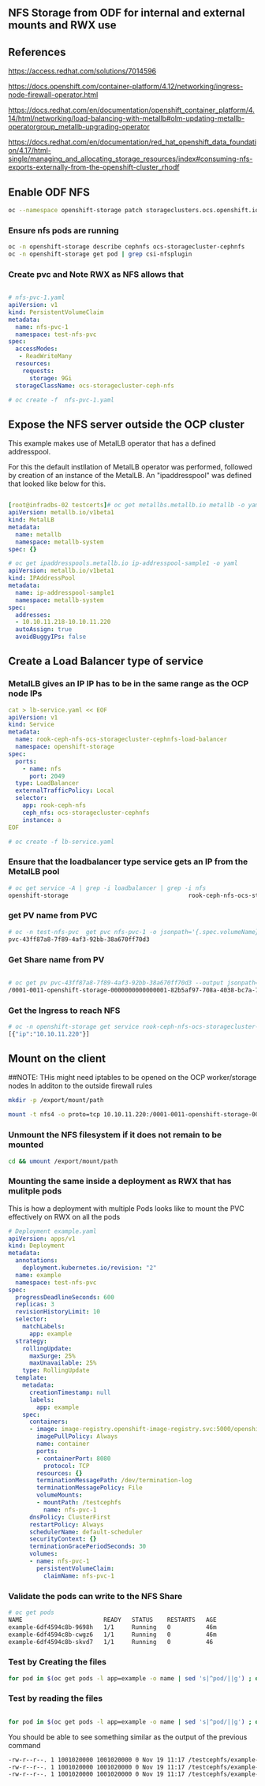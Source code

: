 ## NFS Storage from ODF for internal and external mounts and RWX use


## References

https://access.redhat.com/solutions/7014596

https://docs.openshift.com/container-platform/4.12/networking/ingress-node-firewall-operator.html

https://docs.redhat.com/en/documentation/openshift_container_platform/4.14/html/networking/load-balancing-with-metallb#olm-updating-metallb-operatorgroup_metallb-upgrading-operator

https://docs.redhat.com/en/documentation/red_hat_openshift_data_foundation/4.17/html-single/managing_and_allocating_storage_resources/index#consuming-nfs-exports-externally-from-the-openshift-cluster_rhodf


## Enable ODF NFS

```bash
oc --namespace openshift-storage patch storageclusters.ocs.openshift.io ocs-storagecluster --type merge --patch '{"spec": {"nfs":{"enable": true}}}'
```
### Ensure nfs pods are running

```bash
oc -n openshift-storage describe cephnfs ocs-storagecluster-cephnfs
oc -n openshift-storage get pod | grep csi-nfsplugin
```

### Create pvc and Note RWX as NFS allows that

```yaml

# nfs-pvc-1.yaml
apiVersion: v1
kind: PersistentVolumeClaim
metadata:
  name: nfs-pvc-1
  namespace: test-nfs-pvc
spec:
  accessModes:
   - ReadWriteMany
  resources:
    requests:
      storage: 9Gi
  storageClassName: ocs-storagecluster-ceph-nfs
```

```bash
# oc create -f  nfs-pvc-1.yaml
```

## Expose the NFS server outside the OCP cluster

This example makes use of MetalLB operator that has a defined addresspool.

For this the default instllation of MetalLB operator was performed, followed by creation of an instance of the MetalLB. An "ipaddresspool" was defined that looked like below for this.

```yaml

[root@infradbs-02 testcerts]# oc get metallbs.metallb.io metallb -o yaml
apiVersion: metallb.io/v1beta1
kind: MetalLB
metadata:
  name: metallb
  namespace: metallb-system
spec: {}
```


```yaml
# oc get ipaddresspools.metallb.io ip-addresspool-sample1 -o yaml
apiVersion: metallb.io/v1beta1
kind: IPAddressPool
metadata:
  name: ip-addresspool-sample1
  namespace: metallb-system
spec:
  addresses:
  - 10.10.11.218-10.10.11.220
  autoAssign: true
  avoidBuggyIPs: false
```


## Create a Load Balancer type of service

### MetalLB gives an IP IP has to be in the same range as the OCP node IPs

```yaml
cat > lb-service.yaml << EOF
apiVersion: v1
kind: Service
metadata:
  name: rook-ceph-nfs-ocs-storagecluster-cephnfs-load-balancer
  namespace: openshift-storage
spec:
  ports:
    - name: nfs
      port: 2049
  type: LoadBalancer
  externalTrafficPolicy: Local
  selector:
    app: rook-ceph-nfs
    ceph_nfs: ocs-storagecluster-cephnfs
    instance: a
EOF
```

```bash
# oc create -f lb-service.yaml
```

### Ensure that the loadbalancer type service gets an IP from the MetalLB pool

```bash
# oc get service -A | grep -i loadbalancer | grep -i nfs
openshift-storage                                  rook-ceph-nfs-ocs-storagecluster-cephnfs-load-balancer            LoadBalancer   172.32.194.250   10.10.11.220                                                                        2049:31920/TCP                                                                                             101m
```

### get PV name from PVC

```bash
# oc -n test-nfs-pvc  get pvc nfs-pvc-1 -o jsonpath='{.spec.volumeName}'
pvc-43ff87a8-7f89-4af3-92bb-38a670ff70d3
```

### Get Share name from PV
```bash

# oc get pv pvc-43ff87a8-7f89-4af3-92bb-38a670ff70d3 --output jsonpath='{.spec.csi.volumeAttributes.share}'
/0001-0011-openshift-storage-0000000000000001-82b5af97-708a-4038-bc7a-74c5188cc340
```

### Get the Ingress to reach NFS

```bash
# oc -n openshift-storage get service rook-ceph-nfs-ocs-storagecluster-cephnfs-load-balancer --output jsonpath='{.status.loadBalancer.ingress}'
[{"ip":"10.10.11.220"}]
```

## Mount on the client

##NOTE: THis might need iptables to be opened on the OCP worker/storage nodes In additon to the outside firewall rules

```bash
mkdir -p /export/mount/path

mount -t nfs4 -o proto=tcp 10.10.11.220:/0001-0011-openshift-storage-0000000000000001-ba9426ab-d61b-11ec-9ffd-0a580a800215 /export/mount/path
```

### Unmount the NFS filesystem if it does not remain to be mounted
```bash
cd && umount /export/mount/path
```

### Mounting the same inside a deployment as RWX that has mulitple pods

This is how a deployment with multiple Pods looks like to mount the PVC effectively on RWX on all the pods


```yaml
# Deployment example.yaml
apiVersion: apps/v1
kind: Deployment
metadata:
  annotations:
    deployment.kubernetes.io/revision: "2"
  name: example
  namespace: test-nfs-pvc
spec:
  progressDeadlineSeconds: 600
  replicas: 3
  revisionHistoryLimit: 10
  selector:
    matchLabels:
      app: example
  strategy:
    rollingUpdate:
      maxSurge: 25%
      maxUnavailable: 25%
    type: RollingUpdate
  template:
    metadata:
      creationTimestamp: null
      labels:
        app: example
    spec:
      containers:
      - image: image-registry.openshift-image-registry.svc:5000/openshift/httpd:latest
        imagePullPolicy: Always
        name: container
        ports:
        - containerPort: 8080
          protocol: TCP
        resources: {}
        terminationMessagePath: /dev/termination-log
        terminationMessagePolicy: File
        volumeMounts:
        - mountPath: /testcephfs
          name: nfs-pvc-1
      dnsPolicy: ClusterFirst
      restartPolicy: Always
      schedulerName: default-scheduler
      securityContext: {}
      terminationGracePeriodSeconds: 30
      volumes:
      - name: nfs-pvc-1
        persistentVolumeClaim:
          claimName: nfs-pvc-1

```

### Validate the pods can write to the NFS Share

```bash
# oc get pods
NAME                       READY   STATUS    RESTARTS   AGE
example-6df4594c8b-9698h   1/1     Running   0          46m
example-6df4594c8b-cwgz6   1/1     Running   0          46m
example-6df4594c8b-skvd7   1/1     Running   0          46
```

### Test by Creating the files

```bash
for pod in $(oc get pods -l app=example -o name | sed 's|^pod/||g') ; do oc exec $pod -- touch /testcephfs/$pod; done
```

### Test by reading the files

```bash

for pod in $(oc get pods -l app=example -o name | sed 's|^pod/||g') ; do oc exec $pod -- ls -la /testcephfs/$pod; done

```

You should be able to see something similar as the output of the previous command

```bash
-rw-r--r--. 1 1001020000 1001020000 0 Nov 19 11:17 /testcephfs/example-6df4594c8b-9698h
-rw-r--r--. 1 1001020000 1001020000 0 Nov 19 11:17 /testcephfs/example-6df4594c8b-cwgz6
-rw-r--r--. 1 1001020000 1001020000 0 Nov 19 11:17 /testcephfs/example-6df4594c8b-skvd7
```
